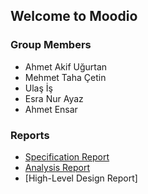 ## Welcome to Moodio

### Group Members
- Ahmet Akif Uğurtan
- Mehmet Taha Çetin
- Ulaş İş
- Esra Nur Ayaz
- Ahmet Ensar

### Reports
- [Specification Report](docs/CS491SpesificationReport.pdf)
- [Analysis Report](docs/AnalysisReport.pdf)
- [High-Level Design Report]
